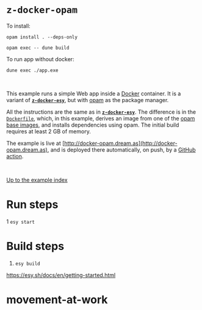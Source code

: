 # `z-docker-opam`

To install:

`opam install . --deps-only`

`opam exec -- dune build`

To run app without docker:

`dune exec ./app.exe`

<br>

This example runs a simple Web app inside a [Docker](https://www.docker.com/)
container. It is a variant of [**`z-docker-esy`**](../z-docker-esy#files), but
with [opam](https://opam.ocaml.org/) as the package manager.

All the instructions are the same as in
[**`z-docker-esy`**](../z-docker-esy#files). The difference is in the
[`Dockerfile`](https://github.com/aantron/dream/blob/master/example/z-docker-opam/Dockerfile),
which, in this example, derives an image from one of the [opam base
images](https://hub.docker.com/r/ocaml/opam), and installs dependencies using
opam. The initial build requires at least 2 GB of memory.

The example is live at
[http://docker-opam.dream.as](http://docker-opam.dream.as), and is deployed
there automatically, on push, by a
[GitHub action](https://github.com/aantron/dream/blob/master/.github/workflows/docker-opam.yml).

<br>

[Up to the example index](../#deploying)

# Run steps

1 `esy start`

# Build steps

1. `esy build`

https://esy.sh/docs/en/getting-started.html
# movement-at-work
